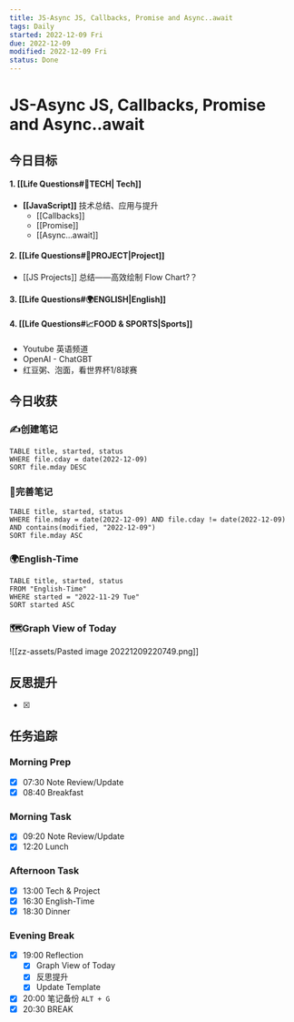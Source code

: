 ```yaml
---
title: JS-Async JS, Callbacks, Promise and Async..await
tags: Daily
started: 2022-12-09 Fri
due: 2022-12-09
modified: 2022-12-09 Fri
status: Done
---
```

# JS-Async JS, Callbacks, Promise and Async..await
## 今日目标
#### 1. [[Life Questions#🚀TECH| Tech]]
- **[[JavaScript]]** 技术总结、应用与提升
	- [[Callbacks]]
	- [[Promise]]
	- [[Async...await]]
#### 2. [[Life Questions#🚀PROJECT|Project]]
- [[JS Projects]] 总结——高效绘制 Flow Chart?？
#### 3. [[Life Questions#🌍ENGLISH|English]]
#### 4. [[Life Questions#📈FOOD & SPORTS|Sports]]
- Youtube 英语频道
- OpenAI - ChatGBT
- 红豆粥、泡面，看世界杯1/8球赛
## 今日收获
### ✍️创建笔记

```dataview
TABLE title, started, status
WHERE file.cday = date(2022-12-09)
SORT file.mday DESC
```

### 📝完善笔记

```dataview
TABLE title, started, status
WHERE file.mday = date(2022-12-09) AND file.cday != date(2022-12-09) AND contains(modified, "2022-12-09")
SORT file.mday ASC
```

### 🌍English-Time

```dataview
TABLE title, started, status
FROM "English-Time"
WHERE started = "2022-11-29 Tue"
SORT started ASC
```

### 🗺️Graph View of Today
![[zz-assets/Pasted image 20221209220749.png]]

## 反思提升
- [x] 
## 任务追踪
### Morning Prep
- [x] 07:30 Note Review/Update
- [x] 08:40 Breakfast
### Morning Task
- [x] 09:20 Note Review/Update
- [x] 12:20 Lunch
### Afternoon Task
- [x] 13:00 Tech & Project
- [x] 16:30 English-Time
- [x] 18:30 Dinner
### Evening Break
- [x] 19:00 Reflection
	- [x] Graph View of Today
	- [x] 反思提升
	- [x] Update Template 
- [x] 20:00 笔记备份 `ALT + G`
- [x] 20:30 BREAK